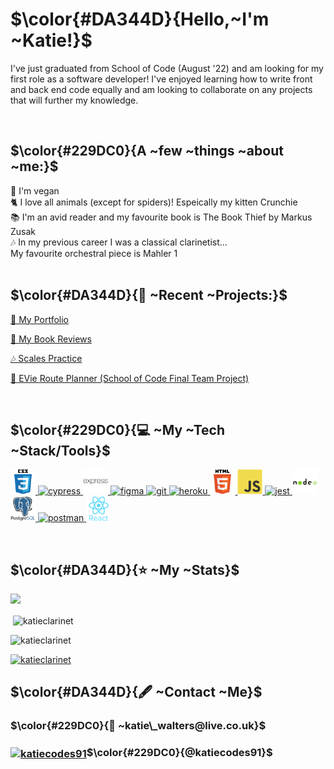 # $\color{#DA344D}{Hello,~I'm ~Katie!}$
I've just graduated from School of Code (August '22) and am looking for my first role as a software developer!
I've enjoyed learning how to write front and back end code equally and am looking to collaborate on any projects that will further my knowledge.


<br>
<h2>$\color{#229DC0}{A ~few ~things ~about ~me:}$</h2>
🌱 I'm vegan <br>
🐈 I love all animals (except for spiders)! Espeically my kitten Crunchie <br>
📚 I'm an avid reader and my favourite book is The Book Thief by Markus Zusak <br>
🎶 In my previous career I was a classical clarinetist... <br>
My favourite orchestral piece is Mahler 1 <br>
<br>
<h2>$\color{#DA344D}{🍁 ~Recent ~Projects:}$</h2>     

[🌻 My Portfolio](https://github.com/KatieClarinet/KatieWaltersPortfolio)

[📘 My Book Reviews](https://github.com/KatieClarinet/BookReviews_FrontEnd)<br>     

[🎶 Scales Practice](https://github.com/KatieClarinet/MusicalScales_FrontEnd)      

[🚙 EVie Route Planner (School of Code Final Team Project)](https://github.com/SchoolOfCode/final-project_front-end-evie)


<br>
<h2>$\color{#229DC0}{💻 ~My ~Tech ~Stack/Tools}$</h2>
<p align="left"> <a href="https://www.w3schools.com/css/" target="_blank" rel="noreferrer"> <img src="https://raw.githubusercontent.com/devicons/devicon/master/icons/css3/css3-original-wordmark.svg" alt="css3" width="40" height="40"/> </a> <a href="https://www.cypress.io" target="_blank" rel="noreferrer"> <img src="https://raw.githubusercontent.com/simple-icons/simple-icons/6e46ec1fc23b60c8fd0d2f2ff46db82e16dbd75f/icons/cypress.svg" alt="cypress" width="40" height="40"/> </a> <a href="https://expressjs.com" target="_blank" rel="noreferrer"> <img src="https://raw.githubusercontent.com/devicons/devicon/master/icons/express/express-original-wordmark.svg" alt="express" width="40" height="40"/> </a> <a href="https://www.figma.com/" target="_blank" rel="noreferrer"> <img src="https://www.vectorlogo.zone/logos/figma/figma-icon.svg" alt="figma" width="40" height="40"/> </a> <a href="https://git-scm.com/" target="_blank" rel="noreferrer"> <img src="https://www.vectorlogo.zone/logos/git-scm/git-scm-icon.svg" alt="git" width="40" height="40"/> </a> <a href="https://heroku.com" target="_blank" rel="noreferrer"> <img src="https://www.vectorlogo.zone/logos/heroku/heroku-icon.svg" alt="heroku" width="40" height="40"/> </a> <a href="https://www.w3.org/html/" target="_blank" rel="noreferrer"> <img src="https://raw.githubusercontent.com/devicons/devicon/master/icons/html5/html5-original-wordmark.svg" alt="html5" width="40" height="40"/> </a> <a href="https://developer.mozilla.org/en-US/docs/Web/JavaScript" target="_blank" rel="noreferrer"> <img src="https://raw.githubusercontent.com/devicons/devicon/master/icons/javascript/javascript-original.svg" alt="javascript" width="40" height="40"/> </a> <a href="https://jestjs.io" target="_blank" rel="noreferrer"> <img src="https://www.vectorlogo.zone/logos/jestjsio/jestjsio-icon.svg" alt="jest" width="40" height="40"/> </a> <a href="https://nodejs.org" target="_blank" rel="noreferrer"> <img src="https://raw.githubusercontent.com/devicons/devicon/master/icons/nodejs/nodejs-original-wordmark.svg" alt="nodejs" width="40" height="40"/> </a> <a href="https://www.postgresql.org" target="_blank" rel="noreferrer"> <img src="https://raw.githubusercontent.com/devicons/devicon/master/icons/postgresql/postgresql-original-wordmark.svg" alt="postgresql" width="40" height="40"/> </a> <a href="https://postman.com" target="_blank" rel="noreferrer"> <img src="https://www.vectorlogo.zone/logos/getpostman/getpostman-icon.svg" alt="postman" width="40" height="40"/> </a> <a href="https://reactjs.org/" target="_blank" rel="noreferrer"> <img src="https://raw.githubusercontent.com/devicons/devicon/master/icons/react/react-original-wordmark.svg" alt="react" width="40" height="40"/> </a> </p>
<br>


<h2>$\color{#DA344D}{⭐ ~My ~Stats}$</h2>
<img src="https://www.codewars.com/users/KatieClarinet/badges/large" />
<p>&nbsp;<img align="center" src="https://github-readme-stats.vercel.app/api?username=katieclarinet&show_icons=true&locale=en" alt="katieclarinet" /></p>

<p align="left"> <img src="https://komarev.com/ghpvc/?username=katieclarinet&label=Profile%20views&color=0e75b6&style=flat" alt="katieclarinet" /> </p>

<p align="left"> <a href="https://github.com/ryo-ma/github-profile-trophy"><img src="https://github-profile-trophy.vercel.app/?username=katieclarinet" alt="katieclarinet" /></a> </p>
<h2>$\color{#DA344D}{🖋️ ~Contact ~Me}$</h2>
<h3>$\color{#229DC0}{📧 ~katie\_walters@live.co.uk}$</h3>
<h3>
<a href="https://twitter.com/katiecodes91" target="blank"><img align="center" src="https://raw.githubusercontent.com/rahuldkjain/github-profile-readme-generator/master/src/images/icons/Social/twitter.svg" alt="katiecodes91" height="30" width="40" /></a>$\color{#229DC0}{@katiecodes91}$
</h3>

